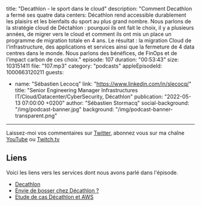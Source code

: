 title: "Decathlon - le sport dans le cloud"
description: "Comment Decathlon a fermé ses quatre data centers: Décathlon rend accessible durablement les plaisirs et les bienfaits du sport au plus grand nombre. Nous parlons de la stratégie cloud de Déctahlon : pourquoi ils ont fait le choix, il y a plusieurs années, de migrer vers le cloud et comment ils ont mis un place un programme de migration totale en 4 ans. Le résultat : la migration Cloud de l'infrastructure, des applications et services ainsi que la fermeture de 4 data centres dans le monde. Nous parlons des bénéfices, de FinOps et de l'impact carbon de ces choix."
episode: 107
duration: "00:53:43"
size: 103151411
file: "107.mp3"
category: "podcasts"
appleEpisodeId: 1000663120211
guests:
  - name: "Sébastien Lecocq"
    link: "https://www.linkedin.com/in/slecocq/"
    title: "Senior Engineering Manager Infrastructures IT/Cloud/Datacenter/CyberSecurity, Décathlon"
publication: "2022-05-13 07:00:00 +0200"
author: "Sébastien Stormacq"
social-background: "/img/podcast-banner.jpg"
background: "/img/podcast-banner-transparent.png"
---

Laissez-moi vos commentaires sur [Twitter](https://twitter.com/sebsto), abonnez vous sur ma chaîne [YouTube](https://www.youtube.com/sebsto) ou [Twitch.tv](https://www.twitch.tv/sebAWS)

## Liens

Voici les liens vers les services dont nous avons parlé dans l'épisode.

- [Decathlon](https://decathlon.fr)
- [Envie de bosser chez Décathlon ?](https://recrutement.decathlon.fr/metier/informatique/)
- [Etude de cas Décathlon et AWS](https://aws.amazon.com/fr/solutions/case-studies/decathlon/)
